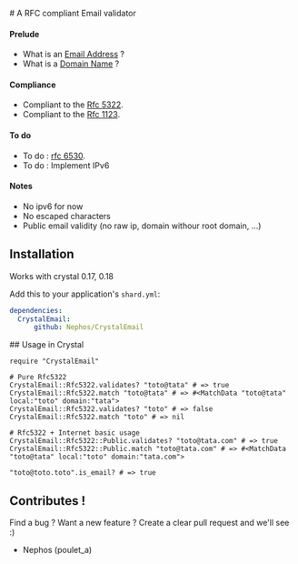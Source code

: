 # A RFC compliant Email validator

#### Prelude
- What is an [Email Address](https://en.wikipedia.org/wiki/Email_address) ?
- What is a [Domain Name](https://en.wikipedia.org/wiki/Hostname) ?

#### Compliance
- Compliant to the [Rfc 5322](https://tools.ietf.org/html/rfc5322).
- Compliant to the [Rfc 1123](https://tools.ietf.org/html/rfc1123).

#### To do
- To do : [rfc 6530](https://tools.ietf.org/html/rfc6530).
- To do : Implement IPv6

#### Notes
- No ipv6 for now
- No escaped characters
- Public email validity (no raw ip, domain withour root domain, ...)


## Installation

Works with crystal 0.17, 0.18

Add this to your application's `shard.yml`:

```yaml
dependencies:
  CrystalEmail:
      github: Nephos/CrystalEmail
```

## Usage in Crystal

```crystal
require "CrystalEmail"

# Pure Rfc5322
CrystalEmail::Rfc5322.validates? "toto@tata" # => true
CrystalEmail::Rfc5322.match "toto@tata" # => #<MatchData "toto@tata" local:"toto" domain:"tata">
CrystalEmail::Rfc5322.validates? "toto" # => false
CrystalEmail::Rfc5322.match "toto" # => nil

# Rfc5322 + Internet basic usage
CrystalEmail::Rfc5322::Public.validates? "toto@tata.com" # => true
CrystalEmail::Rfc5322::Public.match "toto@tata.com" # => #<MatchData "toto@tata" local:"toto" domain:"tata.com">

"toto@toto.toto".is_email? # => true
```


## Contributes !

Find a bug ? Want a new feature ?
Create a clear pull request and we'll see :)

- Nephos (poulet_a)
